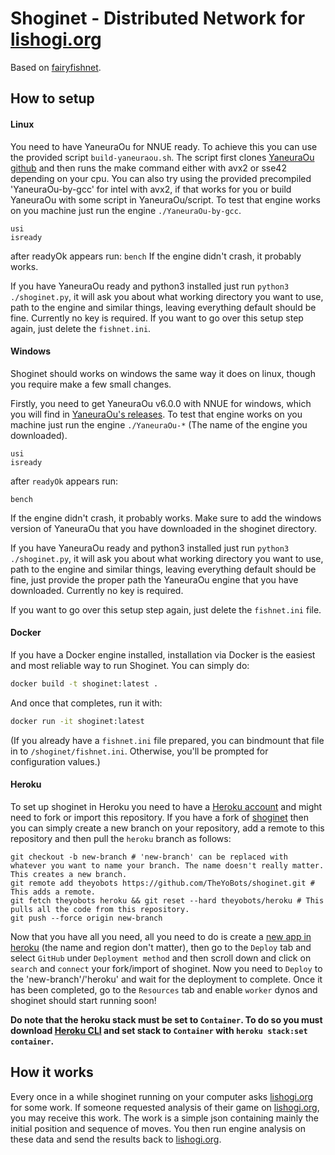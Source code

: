 # Shoginet - Distributed Network for [lishogi.org](https://lishogi.org/)

Based on [fairyfishnet](https://github.com/gbtami/fairyfishnet).

## How to setup

#### Linux

You need to have YaneuraOu for NNUE ready. To achieve this you can use the provided script `build-yaneuraou.sh`. The script first clones [YaneuraOu github](https://github.com/yaneurao/YaneuraOu) and then runs the make command either with avx2 or sse42 depending on your cpu.
You can also try using the provided precompiled 'YaneuraOu-by-gcc' for intel with avx2, if that works for you or build YaneuraOu with some script in YaneuraOu/script.
To test that engine works on you machine just run the engine `./YaneuraOu-by-gcc`.

```
usi
isready
```
after readyOk appears run:
`bench`
If the engine didn't crash, it probably works.

If you have YaneuraOu ready and python3 installed just run `python3 ./shoginet.py`, it will ask you about what working directory you want to use, path to the engine and similar things, leaving everything default should be fine. Currently no key is required.
If you want to go over this setup step again, just delete the `fishnet.ini`.

#### Windows

Shoginet should works on windows the same way it does on linux, though you require make a few small changes.

Firstly, you need to get YaneuraOu v6.0.0 with NNUE for windows, which you will find in [YaneuraOu's releases](https://github.com/yaneurao/YaneuraOu/releases). To test that engine works on you machine just run the engine `./YaneuraOu-*` (The name of the engine you downloaded). 
```
usi
isready
```
after `readyOk` appears run: 
```
bench
```
If the engine didn't crash, it probably works. Make sure to add the windows version of YaneuraOu that you have downloaded in the shoginet directory.

If you have YaneuraOu ready and python3 installed just run `python3 ./shoginet.py`, it will ask you about what working directory you want to use, path to the engine and similar things, leaving everything default should be fine, just provide the proper path the YaneuraOu engine that you have downloaded. Currently no key is required.

If you want to go over this setup step again, just delete the `fishnet.ini` file.

#### Docker

If you have a Docker engine installed, installation via Docker is the easiest
and most reliable way to run Shoginet. You can simply do:

```bash
docker build -t shoginet:latest .
```

And once that completes, run it with:

```bash
docker run -it shoginet:latest
```

(If you already have a `fishnet.ini` file prepared, you can bindmount that file
in to `/shoginet/fishnet.ini`. Otherwise, you'll be prompted for configuration 
values.)

#### Heroku

To set up shoginet in Heroku you need to have a [Heroku account](https://signup.heroku.com/login) and might need to fork or import this repository. If you have a fork of [shoginet](https://github.com/WandererXII/shoginet) then you can simply create a new branch on your repository, add a remote to this repository and then pull the `heroku` branch as follows:

```
git checkout -b new-branch # 'new-branch' can be replaced with whatever you want to name your branch. The name doesn't really matter. This creates a new branch.
git remote add theyobots https://github.com/TheYoBots/shoginet.git # This adds a remote.
git fetch theyobots heroku && git reset --hard theyobots/heroku # This pulls all the code from this repository.
git push --force origin new-branch
```

Now that you have all you need, all you need to do is create a [new app in heroku](https://dashboard.heroku.com/new-app) (the name and region don't matter), then go to the `Deploy` tab and select `GitHub` under `Deployment method` and then scroll down and click on `search` and `connect` your fork/import of shoginet. Now you need to `Deploy` to the 'new-branch'/'heroku' and wait for the deployment to complete. Once it has been completed, go to the `Resources` tab and enable `worker` dynos and shoginet should start running soon!

**Do note that the heroku stack must be set to `Container`. To do so you must download [Heroku CLI](https://devcenter.heroku.com/articles/heroku-cli#download-and-install) and set stack to `Container` with `heroku stack:set container`.**

## How it works

Every once in a while shoginet running on your computer asks [lishogi.org](https://lishogi.org/) for some work. If someone requested analysis of their game on [lishogi.org](https://lishogi.org/), you may receive this work. The work is a simple json containing mainly the initial position and sequence of moves. You then run engine analysis on these data and send the results back to [lishogi.org](https://lishogi.org/).